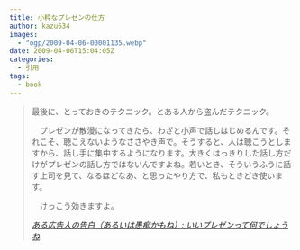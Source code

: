 ```yaml
---
title: 小粋なプレゼンの仕方
author: kazu634
images:
  - "ogp/2009-04-06-00001135.webp"
date: 2009-04-06T15:04:05Z
categories:
  - 引用
tags:
  - book
---
```

<div class="section">
<blockquote title="ある広告人の告白（あるいは愚痴かもね）" cite="http://mb101bold.cocolog-nifty.com/blog/2009/04/post-4b19.html">
<p>
      最後に、とっておきのテクニック。とある人から盗んだテクニック。
</p>

<p>
      　プレゼンが散漫になってきたら、わざと小声で話しはじめるんです。それこそ、聴こえないようなささやき声で。そうすると、人は聴こうとしますから、話し手に集中するようになります。大きくはっきりした話し方だけがプレゼンの話し方ではないんですよね。若いとき、そういうふうに話す上司を見て、なるほどなあ、と思ったやり方で、私もときどき使います。
</p>

<p>
      　けっこう効きますよ。
</p>

<p>
<cite><a href="http://mb101bold.cocolog-nifty.com/blog/2009/04/post-4b19.html" onclick="__gaTracker('send', 'event', 'outbound-article', 'http://mb101bold.cocolog-nifty.com/blog/2009/04/post-4b19.html', 'ある広告人の告白（あるいは愚痴かもね）: いいプレゼンって何でしょうね');" target="_blank">ある広告人の告白（あるいは愚痴かもね）: いいプレゼンって何でしょうね</a></cite>
</p>
</blockquote>
</div>
